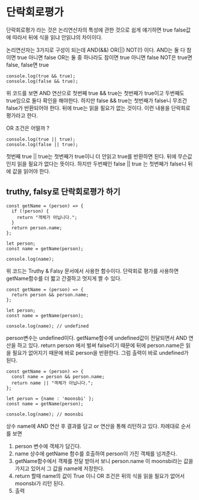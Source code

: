 # 단락회로평가

단락회로평가 라는 것은 논리연산자의 특성에 관한 것으로 쉽게 얘기하면 true false값에 따라서 뒤에 식을 읽냐 안읽냐의 차이이다.

논리연산자는 3가지로 구성이 되는데 AND(&&) OR(||) NOT(!) 이다.
AND는 둘 다 참이면 true 아니면 false
OR는 둘 중 하나라도 참이면 true 아니면 false
NOT은 true면 false, false면 true

```
console.log(true && true);
console.log(false && true);
```

위 코드를 보면 AND 연산으로 첫번째 true && true는 첫번째가 true이고 두번째도 true임으로 둘다 확인을 해야한다.
하지만 false && true는 첫번째가 false니 무조건 false가 반환되어야 한다. 뒤에 true는 읽을 필요가 없는 것이다.
이런 내용을 단락회로 평가라고 한다.

OR 조건은 어떨까 ?

```
console.log(true || true);
console.log(false || true);
```

첫번째 true || true는 첫번째가 true이니 더 안읽고 true를 반환하면 된다. 뒤에 무슨값인지 읽을 필요가 없다는 뜻이다.
하지만 두번째인 false || true 는 첫번째가 false니 뒤에 값을 읽어야 한다.

## truthy, falsy로 단락회로평가 하기

```
const getName = (person) => {
  if (!person) {
    return "객체가 아닙니다.";
  }
  return person.name;
};

let person;
const name = getName(person);

console.log(name);
```

위 코드는 Truthy & Falsy 문서에서 사용한 함수이다. 단락회로 평가를 사용하면 getName함수를 더 짧고 간결하고 멋지게 짤 수 있다.

```
const getName = (person) => {
  return person && person.name;
};

let person;
const name = getName(person);

console.log(name); // undefined
```

person변수는 undefined이다. getName함수에 undefined값이 전달되면서 AND 연산을 하고 있다.
return person 에서 벌써 false이기 때문에 뒤에 person.name은 읽을 필요가 없어지기 때문에 바로 person을 반환한다.
그럼 출력이 바로 undefined가 된다.

```
const getName = (person) => {
  const name = person && person.name;
  return name || "객체가 아닙니다.";
};

let person = {name : 'moonsbi' };
const name = getName(person);

console.log(name); // moonsbi
```

상수 name에 AND 연산 후 결과를 담고 or 연산을 통해 리턴하고 있다. 차례대로 순서를 보면

1. person 변수에 객체가 담긴다.
2. name 상수에 getName 함수를 호출하여 person이 가진 객체를 넘겨준다.
3. getName함수에서 객체를 전달 받아서 보니 person.name 이 moonsbi라는 값을 가지고 있어서 그 값을 name에 저장한다.
4. return 할때 name의 값이 True 이니 OR 조건은 뒤의 식을 읽을 필요가 없어서 moonsbi가 리턴 된다.
5. 출력
